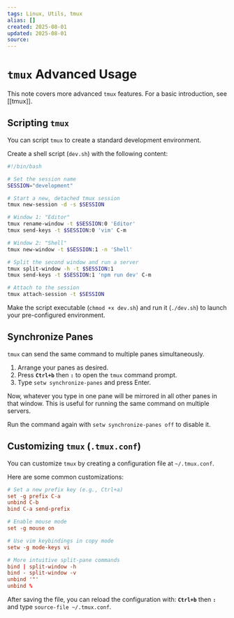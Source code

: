 ```yaml
---
tags: Linux, Utils, tmux
alias: []
created: 2025-08-01
updated: 2025-08-01
source:
---
```


# `tmux` Advanced Usage

This note covers more advanced `tmux` features. For a basic introduction, see [[tmux]].

## Scripting `tmux`

You can script `tmux` to create a standard development environment.

Create a shell script (`dev.sh`) with the following content:

```bash
#!/bin/bash

# Set the session name
SESSION="development"

# Start a new, detached tmux session
tmux new-session -d -s $SESSION

# Window 1: "Editor"
tmux rename-window -t $SESSION:0 'Editor'
tmux send-keys -t $SESSION:0 'vim' C-m

# Window 2: "Shell"
tmux new-window -t $SESSION:1 -n 'Shell'

# Split the second window and run a server
tmux split-window -h -t $SESSION:1
tmux send-keys -t $SESSION:1 'npm run dev' C-m

# Attach to the session
tmux attach-session -t $SESSION
```

Make the script executable (`chmod +x dev.sh`) and run it (`./dev.sh`) to launch your pre-configured environment.

## Synchronize Panes

`tmux` can send the same command to multiple panes simultaneously.

1.  Arrange your panes as desired.
2.  Press **`Ctrl+b`** then **`:`** to open the `tmux` command prompt.
3.  Type `setw synchronize-panes` and press Enter.

Now, whatever you type in one pane will be mirrored in all other panes in that window. This is useful for running the same command on multiple servers.

Run the command again with `setw synchronize-panes off` to disable it.

## Customizing `tmux` (`.tmux.conf`)

You can customize `tmux` by creating a configuration file at `~/.tmux.conf`.

Here are some common customizations:

```conf
# Set a new prefix key (e.g., Ctrl+a)
set -g prefix C-a
unbind C-b
bind C-a send-prefix

# Enable mouse mode
set -g mouse on

# Use vim keybindings in copy mode
setw -g mode-keys vi

# More intuitive split-pane commands
bind | split-window -h
bind - split-window -v
unbind '"'
unbind %
```

After saving the file, you can reload the configuration with:
**`Ctrl+b`** then **`:`** and type `source-file ~/.tmux.conf`.